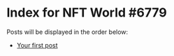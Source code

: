 # Index for NFT World #6779
Posts will be displayed in the order below:

- [Your first post](./001-first.md)

